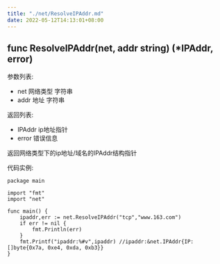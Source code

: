```yaml
---
title: "./net/ResolveIPAddr.md"
date: 2022-05-12T14:13:01+08:00
---
```

## func ResolveIPAddr(net, addr string) (*IPAddr, error)

参数列表:

- net 网络类型 字符串
- addr 地址 字符串

返回列表:

- IPAddr ip地址指针
- error 错误信息

返回网络类型下的ip地址/域名的IPAddr结构指针

代码实例:

	package main
	
	import "fmt"
	import "net"
	
	func main() {
		ipaddr,err := net.ResolveIPAddr("tcp","www.163.com")
		if err != nil {
			fmt.Println(err)
		}
		fmt.Printf("ipaddr:%#v",ipaddr) //ipaddr:&net.IPAddr{IP:[]byte{0x7a, 0xe4, 0xda, 0xb3}}
	}